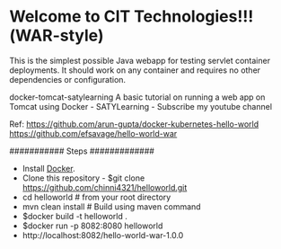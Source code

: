 Welcome to CIT Technologies!!!(WAR-style)
================================================

This is the simplest possible Java webapp for testing servlet container deployments.  It should work on any container and requires no other dependencies or configuration.

docker-tomcat-satylearning
A basic tutorial on running a web app on Tomcat using Docker - SATYLearning - Subscribe my youtube channel

Ref: https://github.com/arun-gupta/docker-kubernetes-hello-world
     https://github.com/efsavage/hello-world-war

########### Steps #############
* Install [Docker](https://docs.docker.com/install/).
* Clone this repository - $git clone https://github.com/chinni4321/helloworld.git
* cd helloworld # from your root directory
* mvn clean install # Build using maven command
* $docker build -t helloworld .
* $docker run -p 8082:8080 helloworld
* http://localhost:8082/hello-world-war-1.0.0

